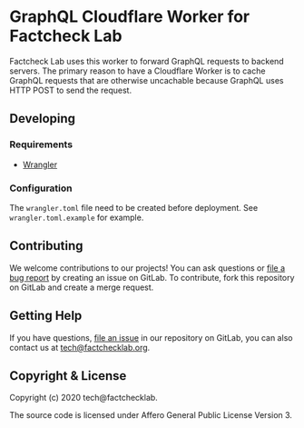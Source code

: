 <!--
SPDX-FileCopyrightText: 2020 tech@factchecklab <tech@factchecklab.org>

SPDX-License-Identifier: AGPL-3.0-or-later
-->

# GraphQL Cloudflare Worker for Factcheck Lab

Factcheck Lab uses this worker to forward GraphQL requests to backend servers.
The primary reason to have a Cloudflare Worker is to cache GraphQL requests that
are otherwise uncachable because GraphQL uses HTTP POST to send the request.

## Developing

### Requirements

* [Wrangler](https://github.com/cloudflare/wrangler)

### Configuration

The `wrangler.toml` file need to be created before deployment. See
`wrangler.toml.example` for example.

## Contributing

We welcome contributions to our projects! You can ask questions or [file a bug
report](https://gitlab.com/factchecklab/cloudflare-worker-graphql-api/-/issues/new) by creating an
issue on GitLab. To contribute, fork this repository on
GitLab and create a merge request.

## Getting Help

If you have questions, [file an issue](https://gitlab.com/factchecklab/cloudflare-worker-graphql-api/-/issues/new)
in our repository on GitLab, you can
also contact us at [tech@factchecklab.org](mailto:tech@factchecklab.org).

## Copyright & License

Copyright (c) 2020 tech@factchecklab.

The source code is licensed under Affero General Public License Version 3.
